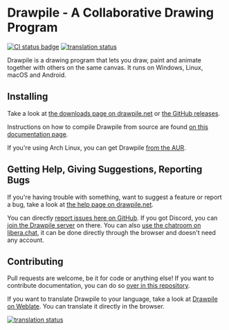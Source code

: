 # Drawpile - A Collaborative Drawing Program

[![CI status badge](../../actions/workflows/main.yml/badge.svg)](../../actions/workflows/main.yml) [![translation status](https://hosted.weblate.org/widgets/drawpile/-/svg-badge.svg)](https://hosted.weblate.org/engage/drawpile/)

Drawpile is a drawing program that lets you draw, paint and animate together with others on the same canvas. It runs on Windows, Linux, macOS and Android.

## Installing

Take a look at [the downloads page on drawpile.net](https://drawpile.net/download/) or [the GitHub releases](https://github.com/drawpile/Drawpile/releases).

Instructions on how to compile Drawpile from source are found [on this documentation page](https://docs.drawpile.net/help/development/buildingfromsource).

If you're using Arch Linux, you can get Drawpile [from the AUR](https://aur.archlinux.org/packages/drawpile).

## Getting Help, Giving Suggestions, Reporting Bugs

If you're having trouble with something, want to suggest a feature or report a bug, take a look at [the help page on drawpile.net](https://drawpile.net/help/).

You can directly [report issues here on GitHub](https://github.com/drawpile/Drawpile/issues). If you got Discord, you can [join the Drawpile server](https://drawpile.net/discord/) on there. You can also [use the chatroom on libera.chat](https://drawpile.net/irc/), it can be done directly through the browser and doesn't need any account.

## Contributing

Pull requests are welcome, be it for code or anything else! If you want to contribute documentation, you can do so [over in this repository](https://github.com/drawpile/drawpile.github.io).

If you want to translate Drawpile to your language, take a look at [Drawpile on Weblate](https://hosted.weblate.org/engage/drawpile/). You can translate it directly in the browser.

[![translation status](https://hosted.weblate.org/widgets/drawpile/-/287x66-grey.png)](https://hosted.weblate.org/engage/drawpile/)
